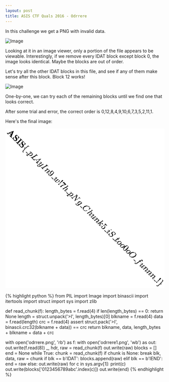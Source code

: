 ```yaml
---
layout: post
title: ASIS CTF Quals 2016 - Odrrere
---
```

In this challenge we get a PNG with invalid data.

![Image](/assets/odrrere-start.png)

Looking at it in an image viewer, only a portion of the file appears to be
viewable. Interestingly, if we remove every IDAT block except block 0, the
image looks identical. Maybe the blocks are out of order.

Let's try all the other IDAT blocks in this file, and see if any of them make
sense after this block. Block 12 works!

![Image](/assets/odrrere-progress.png)

One-by-one, we can try each of the remaining blocks until we find one that looks
correct.

After some trial and error, the correct order is 0,12,8,4,9,10,6,7,3,5,2,11,1.

Here's the final image:

![Image](/assets/odrrere-final.png)

{% highlight python %}
from PIL import Image
import binascii
import itertools
import struct
import sys
import zlib


def read_chunk(f):
    length_bytes = f.read(4)
    if len(length_bytes) == 0:
        return None
    length = struct.unpack('>I', length_bytes)[0]
    blkname = f.read(4)
    data = f.read(length)
    crc = f.read(4)
    assert struct.pack('>I', binascii.crc32(blkname + data)) == crc
    return blkname, data, length_bytes + blkname + data + crc


with open('odrrere.png', 'rb') as f:
    with open('odrrere1.png', 'wb') as out:
        out.write(f.read(8))
        _, hdr, raw = read_chunk(f)
        out.write(raw)
        blocks = []
        end = None
        while True:
            chunk = read_chunk(f)
            if chunk is None:
                break
            blk, data, raw = chunk
            if blk == b'IDAT':
                blocks.append(raw)
            elif blk == b'IEND':
                end = raw
            else:
                out.write(raw)
        for c in sys.argv[1]:
            print(c)
            out.write(blocks['0123456789abc'.index(c)])
        out.write(end)
{% endhighlight %}
